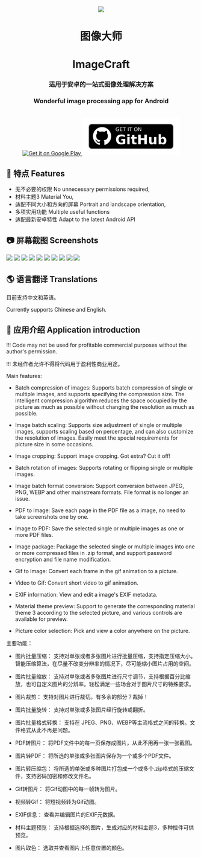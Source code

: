 <div align="center">

<img src="https://github.com/YangDai2003/ImageCraft-Android/assets/107718193/674be4ad-ce9e-4553-8214-1024a2daac0b" width="10%"/>

# 图像大师 
# ImageCraft

### 适用于安卓的一站式图像处理解决方案 
### Wonderful image processing app for Android

<br>

<a href="https://play.google.com/store/apps/details?id=com.yangdai.imagecraft">
      <img alt="Get it on Google Play" src="https://play.google.com/intl/en_us/badges/static/images/badges/en_badge_web_generic.png" height="100">
</a>

<a href="https://github.com/YangDai2003/ImageCraft-Android/blob/master/app/release">
      <img alt="Get it on GitHub" src="https://raw.githubusercontent.com/deckerst/common/main/assets/get-it-on-github.png" height="100">
</a>

<br>

<div align="left"/>

## 📖 特点 Features

* 无不必要的权限 No unnecessary permissions required,
* 材料主题3 Material You,
* 适配不同大小和方向的屏幕 Portrait and landscape orientation,
* 多项实用功能 Multiple useful functions
* 适配最新安卓特性 Adapt to the latest Android API

## 📷 屏幕截图 Screenshots
<img src="https://github.com/YangDai2003/ImageCraft-Android/assets/107718193/e318cfc1-3ee0-4ece-9af7-03e4a36fe920" width="15%"/>
<img src="https://github.com/YangDai2003/ImageCraft-Android/assets/107718193/e10d85d8-b958-4362-abee-a8199c66e7e3" width="15%"/>
<img src="https://github.com/YangDai2003/ImageCraft-Android/assets/107718193/b0cde6b7-da7c-4383-961f-0ea610ec7520" width="15%"/>
<img src="https://github.com/YangDai2003/ImageCraft-Android/assets/107718193/9b84d9e5-5984-4928-91c9-fc21633b54f9" width="15%"/>
<img src="https://github.com/YangDai2003/ImageCraft-Android/assets/107718193/8a64f4cf-226d-4b6a-9ed5-174f2d34d88c" width="15%"/>
<img src="https://github.com/YangDai2003/ImageCraft-Android/assets/107718193/8cd2b5ac-deb6-408d-8540-2854d52af8d8" width="15%"/>
<img src="https://github.com/YangDai2003/ImageCraft-Android/assets/107718193/b5761a74-c231-4125-9eb8-edf0581d560c" width="15%"/>
<img src="https://github.com/YangDai2003/ImageCraft-Android/assets/107718193/d6573930-2b17-4dc2-814a-54e0f3a04ad4" width="15%"/>
<img src="https://github.com/YangDai2003/ImageCraft-Android/assets/107718193/b5b8503c-f156-4b87-b7c6-c6c53c6b0a11" width="15%"/>
<img src="https://github.com/YangDai2003/ImageCraft-Android/assets/107718193/5fc709a0-5e5e-4a50-896a-27431e12afe6" width="15%"/>

## 🌎 语言翻译 Translations

目前支持中文和英语。

Currently supports Chinese and English.

## 📃 应用介绍 Application introduction

!!! Code may not be used for profitable commercial purposes without the author's permission.

!!! 未经作者允许不得将代码用于盈利性商业用途。

Main features:

- Batch compression of images: Supports batch compression of single or multiple images, and supports specifying the compression size. The intelligent compression algorithm reduces the space occupied by the picture as much as possible without changing the resolution as much as possible.

- Image batch scaling: Supports size adjustment of single or multiple images, supports scaling based on percentage, and can also customize the resolution of images. Easily meet the special requirements for picture size in some occasions.

- Image cropping: Support image cropping. Got extra? Cut it off!

- Batch rotation of images: Supports rotating or flipping single or multiple images.

- Image batch format conversion: Support conversion between JPEG, PNG, WEBP and other mainstream formats. File format is no longer an issue.

- PDF to image: Save each page in the PDF file as a image, no need to take screenshots one by one.

- Image to PDF: Save the selected single or multiple images as one or more PDF files.

- Image package: Package the selected single or multiple images into one or more compressed files in .zip format, and support password encryption and file name modification.

- Gif to Image: Convert each frame in the gif animation to a picture.

- Video to Gif: Convert short video to gif animation.

- EXIF information: View and edit a image's EXIF metadata.

- Material theme preview: Support to generate the corresponding material theme 3 according to the selected picture, and various controls are available for preview.

- Picture color selection: Pick and view a color anywhere on the picture.

主要功能：

- 图片批量压缩： 支持对单张或者多张图片进行批量压缩，支持指定压缩大小。智能压缩算法，在尽量不改变分辨率的情况下，尽可能缩小图片占用的空间。

- 图片批量缩放： 支持对单张或者多张图片进行尺寸调节，支持根据百分比缩放，也可自定义图片的分辨率。轻松满足一些场合对于图片尺寸的特殊要求。

- 图片裁剪： 支持对图片进行裁切。有多余的部分？裁掉！

- 图片批量旋转： 支持对单张或多张图片经行旋转或翻折。

- 图片批量格式转换： 支持在 JPEG、PNG、WEBP等主流格式之间的转换。文件格式从此不再是问题。

- PDF转图片： 将PDF文件中的每一页保存成图片，从此不用再一张一张截图。

- 图片转PDF： 将所选的单张或多张图片保存为一个或多个PDF文件。

- 图片转压缩包： 将所选的单张或多种图片打包成一个或多个.zip格式的压缩文件，支持密码加密和修改文件名。

- Gif转图片： 将Gif动图中的每一帧转为图片。

- 视频转Gif： 将短视频转为Gif动图。

- EXIF信息： 查看并编辑图片的EXIF元数据。

- 材料主题预览： 支持根据选择的图片，生成对应的材料主题3，多种控件可供预览。

- 图片取色： 选取并查看图片上任意位置的颜色。
